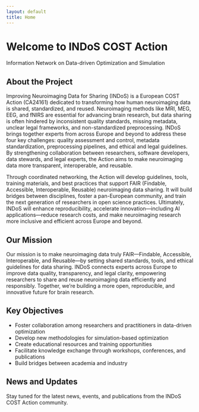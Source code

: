 ```yaml
---
layout: default
title: Home
---
```


<div class="hero">
  <h1>Welcome to INDoS COST Action</h1>
  <p>Information Network on Data-driven Optimization and Simulation</p>
</div>

<div class="page-content">
<h2>About the Project</h2>

<p>
Improving Neuroimaging Data for Sharing (INDoS) is a European COST Action (CA24161) dedicated to transforming how human neuroimaging data is shared, standardized, and reused. Neuroimaging methods like MRI, MEG, EEG, and fNIRS are essential for advancing brain research, but data sharing is often hindered by inconsistent quality standards, missing metadata, unclear legal frameworks, and non-standardized preprocessing. INDoS brings together experts from across Europe and beyond to address these four key challenges: quality assessment and control, metadata standardization, preprocessing pipelines, and ethical and legal guidelines. By strengthening collaboration between researchers, software developers, data stewards, and legal experts, the Action aims to make neuroimaging data more transparent, interoperable, and reusable.
</p>

<p>
Through coordinated networking, the Action will develop guidelines, tools, training materials, and best practices that support FAIR (Findable, Accessible, Interoperable, Reusable) neuroimaging data sharing. It will build bridges between disciplines, foster a pan-European community, and train the next generation of researchers in open science practices. Ultimately, INDoS will enhance reproducibility, accelerate innovation—including AI applications—reduce research costs, and make neuroimaging research more inclusive and efficient across Europe and beyond.
</p>

<h2>Our Mission</h2>
<p>
Our mission is to make neuroimaging data truly FAIR—Findable, Accessible, Interoperable, and Reusable—by setting shared standards, tools, and ethical guidelines for data sharing. INDoS connects experts across Europe to improve data quality, transparency, and legal clarity, empowering researchers to share and reuse neuroimaging data efficiently and responsibly. Together, we’re building a more open, reproducible, and innovative future for brain research.
</p>

<h2>Key Objectives</h2>
<ul>
<li>Foster collaboration among researchers and practitioners in data-driven optimization</li>
<li>Develop new methodologies for simulation-based optimization</li>
<li>Create educational resources and training opportunities</li>
<li>Facilitate knowledge exchange through workshops, conferences, and publications</li>
<li>Build bridges between academia and industry</li>
</ul>

<h2>News and Updates</h2>
<p>
Stay tuned for the latest news, events, and publications from the INDoS COST Action community.
</p>
</div>
